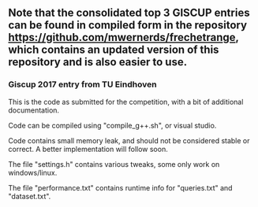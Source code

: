 
## Note that the consolidated top 3 GISCUP entries can be found in compiled form in the repository https://github.com/mwernerds/frechetrange, which contains an updated version of this repository and is also easier to use.

### Giscup 2017 entry from TU Eindhoven
This is the code as submitted for the competition, with a bit of additional documentation.

Code can be compiled using "compile_g++.sh", or visual studio.

Code contains small memory leak, and should not be considered stable or correct. A better implementation will follow soon.

The file "settings.h" contains various tweaks, some only work on windows/linux.

The file "performance.txt" contains runtime info for "queries.txt" and "dataset.txt".
